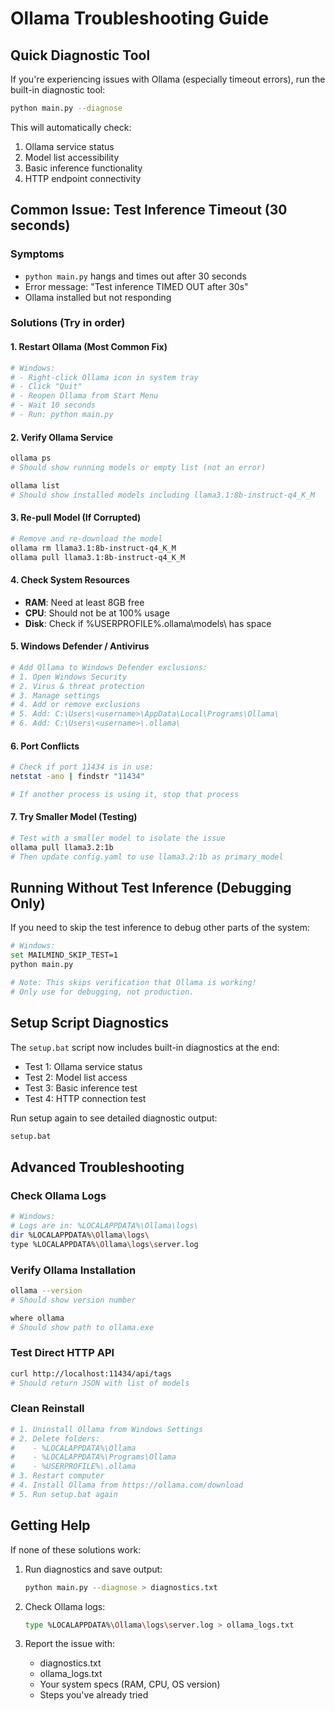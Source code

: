 # Ollama Troubleshooting Guide

## Quick Diagnostic Tool

If you're experiencing issues with Ollama (especially timeout errors), run the built-in diagnostic tool:

```bash
python main.py --diagnose
```

This will automatically check:
1. Ollama service status
2. Model list accessibility
3. Basic inference functionality
4. HTTP endpoint connectivity

## Common Issue: Test Inference Timeout (30 seconds)

### Symptoms
- `python main.py` hangs and times out after 30 seconds
- Error message: "Test inference TIMED OUT after 30s"
- Ollama installed but not responding

### Solutions (Try in order)

#### 1. Restart Ollama (Most Common Fix)
```bash
# Windows:
# - Right-click Ollama icon in system tray
# - Click "Quit"
# - Reopen Ollama from Start Menu
# - Wait 10 seconds
# - Run: python main.py
```

#### 2. Verify Ollama Service
```bash
ollama ps
# Should show running models or empty list (not an error)

ollama list
# Should show installed models including llama3.1:8b-instruct-q4_K_M
```

#### 3. Re-pull Model (If Corrupted)
```bash
# Remove and re-download the model
ollama rm llama3.1:8b-instruct-q4_K_M
ollama pull llama3.1:8b-instruct-q4_K_M
```

#### 4. Check System Resources
- **RAM**: Need at least 8GB free
- **CPU**: Should not be at 100% usage
- **Disk**: Check if %USERPROFILE%\.ollama\models\ has space

#### 5. Windows Defender / Antivirus
```bash
# Add Ollama to Windows Defender exclusions:
# 1. Open Windows Security
# 2. Virus & threat protection
# 3. Manage settings
# 4. Add or remove exclusions
# 5. Add: C:\Users\<username>\AppData\Local\Programs\Ollama\
# 6. Add: C:\Users\<username>\.ollama\
```

#### 6. Port Conflicts
```bash
# Check if port 11434 is in use:
netstat -ano | findstr "11434"

# If another process is using it, stop that process
```

#### 7. Try Smaller Model (Testing)
```bash
# Test with a smaller model to isolate the issue
ollama pull llama3.2:1b
# Then update config.yaml to use llama3.2:1b as primary_model
```

## Running Without Test Inference (Debugging Only)

If you need to skip the test inference to debug other parts of the system:

```bash
# Windows:
set MAILMIND_SKIP_TEST=1
python main.py

# Note: This skips verification that Ollama is working!
# Only use for debugging, not production.
```

## Setup Script Diagnostics

The `setup.bat` script now includes built-in diagnostics at the end:
- Test 1: Ollama service status
- Test 2: Model list access
- Test 3: Basic inference test
- Test 4: HTTP connection test

Run setup again to see detailed diagnostic output:
```bash
setup.bat
```

## Advanced Troubleshooting

### Check Ollama Logs
```bash
# Windows:
# Logs are in: %LOCALAPPDATA%\Ollama\logs\
dir %LOCALAPPDATA%\Ollama\logs\
type %LOCALAPPDATA%\Ollama\logs\server.log
```

### Verify Ollama Installation
```bash
ollama --version
# Should show version number

where ollama
# Should show path to ollama.exe
```

### Test Direct HTTP API
```bash
curl http://localhost:11434/api/tags
# Should return JSON with list of models
```

### Clean Reinstall
```bash
# 1. Uninstall Ollama from Windows Settings
# 2. Delete folders:
#    - %LOCALAPPDATA%\Ollama
#    - %LOCALAPPDATA%\Programs\Ollama
#    - %USERPROFILE%\.ollama
# 3. Restart computer
# 4. Install Ollama from https://ollama.com/download
# 5. Run setup.bat again
```

## Getting Help

If none of these solutions work:

1. Run diagnostics and save output:
   ```bash
   python main.py --diagnose > diagnostics.txt
   ```

2. Check Ollama logs:
   ```bash
   type %LOCALAPPDATA%\Ollama\logs\server.log > ollama_logs.txt
   ```

3. Report the issue with:
   - diagnostics.txt
   - ollama_logs.txt
   - Your system specs (RAM, CPU, OS version)
   - Steps you've already tried
